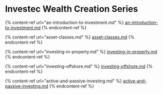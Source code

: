 # Investec Wealth Creation Series

{% content-ref url="an-introduction-to-investment.md" %}
[an-introduction-to-investment.md](an-introduction-to-investment.md)
{% endcontent-ref %}

{% content-ref url="asset-classes.md" %}
[asset-classes.md](asset-classes.md)
{% endcontent-ref %}

{% content-ref url="investing-in-property.md" %}
[investing-in-property.md](investing-in-property.md)
{% endcontent-ref %}

{% content-ref url="investing-offshore.md" %}
[investing-offshore.md](investing-offshore.md)
{% endcontent-ref %}

{% content-ref url="active-and-passive-investing.md" %}
[active-and-passive-investing.md](active-and-passive-investing.md)
{% endcontent-ref %}

